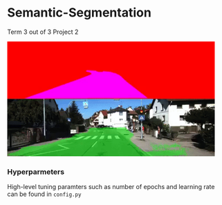 # Semantic-Segmentation

Term 3 out of 3
Project 2

![road_gif](https://github.com/JLee21/Semantic-Segmentation/blob/master/img/road_social.gif)


### Hyperparmeters

High-level tuning paramters such as number of epochs and learning rate can be found in `config.py`

